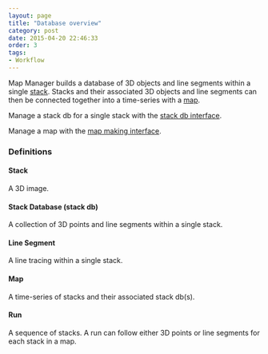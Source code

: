 ```yaml
---
layout: page
title: "Database overview"
category: post
date: 2015-04-20 22:46:33
order: 3
tags:
- Workflow
---
```


Map Manager builds a database of 3D objects and line segments within a single [stack][1]. Stacks and their associated 3D objects and line segments can then be connected together into a time-series with a [map][2].

Manage a stack db for a single stack with the [stack db interface][3].

Manage a map with the [map making interface][4].

### Definitions

#### Stack

A 3D image.

#### Stack Database (**stack db**)

A collection of 3D points and line segments within a single stack.

#### Line Segment

A line tracing within a single stack.

#### Map

A time-series of stacks and their associated stack db(s).

#### Run

A sequence of stacks. A run can follow either 3D points or line segments for each stack in a map.

[1]: /mapmanager/stack/
[2]: /mapmanager/map-plot/
[3]: /mapmanager/annotating-a-stack/
[4]: /mapmanager/making-a-map/
